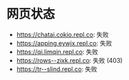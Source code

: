 # 网页状态
- https://chatai.cokio.repl.co: 失败
- https://apping.eywjx.repl.co: 失败
- https://qi.limqin.repl.co: 失败
- https://rows--zixk.repl.co: 失败 (403)
- https://tr--slind.repl.co: 失败
